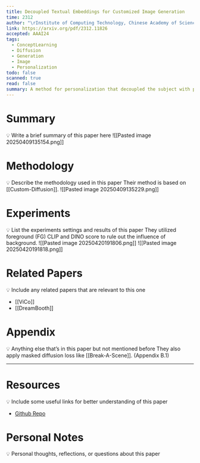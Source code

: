 ```yaml
---
title: Decoupled Textual Embeddings for Customized Image Generation
time: 2312
author: "\rInstitute of Computing Technology, Chinese Academy of Sciences\r; Harbin Institute of Technology; Tomorrow Advancing Life; Pengcheng Lab"
link: https://arxiv.org/pdf/2312.11826
accepted: AAAI24
tags:
  - ConceptLearning
  - Diffusion
  - Generation
  - Image
  - Personalization
todo: false
scanned: true
read: false
summary: A method for personalization that decoupled the subject with pose and background information.
---
```

# Summary
💡 Write a brief summary of this paper here
![[Pasted image 20250409135154.png]]
# Methodology
💡 Describe the methodology used in this paper
Their method is based on [[Custom-Diffusion]].
![[Pasted image 20250409135229.png]]

# Experiments
💡 List the experiments settings and results of this paper
They utilized foreground (FG) CLIP and DINO score to rule out the influence of background.
![[Pasted image 20250420191806.png]]
![[Pasted image 20250420191818.png]]
# Related Papers
💡 Include any related papers that are relevant to this one
- [[ViCo]]
- [[DreamBooth]]
# Appendix
💡 Anything else that’s in this paper but not mentioned before
They also apply masked diffusion loss like [[Break-A-Scene]]. (Appendix B.1)

---
# Resources
💡 Include some useful links for better understanding of this paper
- [Github Repo](https://github.com/PrototypeNx/DETEX/tree/main)
# Personal Notes
💡 Personal thoughts, reflections, or questions about this paper